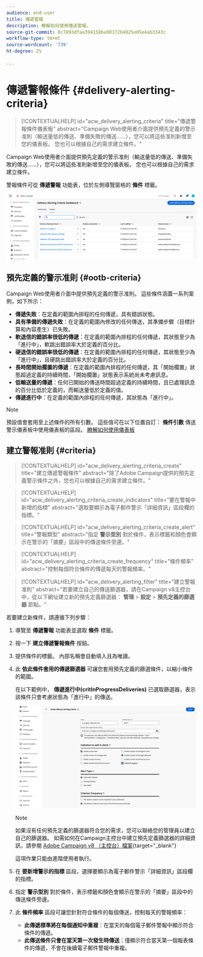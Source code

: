 ```yaml
---
audience: end-user
title: 傳遞警報
description: 瞭解如何使用傳送警報。
source-git-commit: 8c7893dfaa394158ba98172b4025e05e4ab3343c
workflow-type: tm+mt
source-wordcount: '739'
ht-degree: 2%

---
```


# 傳遞警報條件 {#delivery-alerting-criteria}

>[!CONTEXTUALHELP]
>id="acw_delivery_alerting_criteria"
>title="傳遞警報條件儀表板"
>abstract="Campaign Web使用者介面提供預先定義的警示准則（輸送量低的傳送、準備失敗的傳送……），您可以將這些准則新增至您的儀表板。 您也可以根據自己的需求建立條件。"

Campaign Web使用者介面提供預先定義的警示准則（輸送量低的傳送、準備失敗的傳送……），您可以將這些准則新增至您的儀表板。 您也可以根據自己的需求建立條件。

警報條件可從 **傳遞警報** 功能表，位於左側導覽窗格的 **條件** 標籤。

![](assets/alerting-criteria-list.png)

## 預先定義的警示准則 {#ootb-criteria}

Campaign Web使用者介面中提供預先定義的警示准則。 這些條件涵蓋一系列案例，如下所示：

* **傳遞失敗**：在定義的範圍內排程的任何傳遞，具有錯誤狀態。
* **具有準備的傳遞失敗**：在定義的範圍內修改的任何傳送，其準備步驟（目標計算和內容產生）已失敗。
* **軟退信的錯誤率很低的傳遞**：在定義的範圍內排程的任何傳遞，其狀態至少為「進行中」，軟跳出錯誤率大於定義的百分比。
* **硬退信的錯誤率很低的傳遞**：在定義的範圍內排程的任何傳遞，其狀態至少為「進行中」，且硬跳出錯誤率大於定義的百分比。
* **長時間開始擱置的傳遞**：在定義的範圍內排程的任何傳遞，其「開始擱置」狀態超過定義的持續時間，「開始擱置」狀態表示系統尚未考慮訊息。
* **低輸送量的傳遞**：任何已開始的傳送時間超過定義的持續時間，且已處理訊息的百分比低於定義的，而輸送量低於定義的值。
* **傳遞進行中**：在定義的範圍內排程的任何傳遞，其狀態為「進行中」。

>[!NOTE]
>
>預設值會套用至上述條件的所有引數。 這些值可在以下位置自訂： **條件引數** 傳送警示儀表板中使用儀表板的區段。 [瞭解如何使用儀表板](../msg/delivery-alerting-dashboards.md)

## 建立警報准則 {#criteria}

>[!CONTEXTUALHELP]
>id="acw_delivery_alerting_criteria_create"
>title="建立傳遞警報條件"
>abstract="除了Adobe Campaign提供的預先定義警示條件之外，您也可以根據自己的需求建立條件。"

>[!CONTEXTUALHELP]
>id="acw_delivery_alerting_criteria_create_indicators"
>title="要在警報中新增的指標"
>abstract="選取要顯示為電子郵件警示「詳細資訊」區段欄的指標。"

>[!CONTEXTUALHELP]
>id="acw_delivery_alerting_criteria_create_alert"
>title="警報類型"
>abstract="指定 **警示型別** 對於條件，表示標籤和顏色會顯示在警示的「摘要」區段中的傳送條件旁邊。"

>[!CONTEXTUALHELP]
>id="acw_delivery_alerting_criteria_create_frequency"
>title="條件頻率"
>abstract="控制每個符合條件的傳遞每天的警報頻率。"

>[!CONTEXTUALHELP]
>id="acw_delivery_alerting_filter"
>title="建立警報准則"
>abstract="若要建立自己的傳送篩選器，請在Campaign v8主控台中，從以下網址建立新的預先定義篩選器： **管理** > **設定** > **預先定義的篩選器** 節點。"

若要建立新條件，請遵循下列步驟：

1. 導覽至 **傳遞警報** 功能表並選取 **條件** 標籤。
1. 按一下 **建立傳遞警報條件** 按鈕。
1. 提供條件的標籤。 內部名稱會自動填入且為唯讀。
1. 此 **依此條件套用的傳遞篩選器** 可讓您套用預先定義的篩選條件，以縮小條件的範圍。

   在以下範例中， **傳遞進行中(critInProgressDeliveries)** 已選取篩選器，表示該條件只會考慮狀態為「進行中」的傳送。

   ![](assets/alerting-criteria-properties.png)

   >[!NOTE]
   >
   >如果沒有任何預先定義的篩選器符合您的需求，您可以聯絡您的管理員以建立自己的篩選器。  如需如何在Campaign主控台中建立預先定義篩選器的詳細資訊，請參閱 [Adobe Campaign v8 （主控台）檔案](https://experienceleague.adobe.com/en/docs/campaign/campaign-v8/audience/create-audiences/create-filters){target="_blank"}
   >
   >這項作業只能由進階使用者執行。

1. 在 **要新增警示的指標** 區段，選擇要顯示為電子郵件警示「詳細資訊」區段欄的指標。

1. 指定 **警示型別** 對於條件，表示標籤和顏色會顯示在警示的「摘要」區段中的傳送條件旁邊。

1. 此 **條件頻率** 區段可讓您針對符合條件的每個傳送，控制每天的警報頻率：

   * **此傳遞標準將在每個通知中重複**：在當天的每個電子郵件警報中顯示符合條件的傳遞。
   * **此傳送條件只會在當天第一次發生時傳送**：僅顯示符合當天第一個報表條件的傳遞，不會在後續電子郵件警報中重複。
